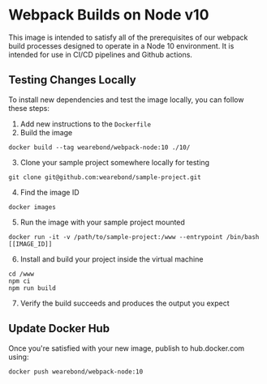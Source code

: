 # Webpack Builds on Node v10

This image is intended to satisfy all of the prerequisites of our webpack build
processes designed to operate in a Node 10 environment. It is intended for use
in CI/CD pipelines and Github actions.

## Testing Changes Locally

To install new dependencies and test the image locally, you can follow these
steps:

1. Add new instructions to the `Dockerfile`
2. Build the image
```
docker build --tag wearebond/webpack-node:10 ./10/
```

3. Clone your sample project somewhere locally for testing
```
git clone git@github.com:wearebond/sample-project.git
```

4. Find the image ID
```
docker images
```

5. Run the image with your sample project mounted
```
docker run -it -v /path/to/sample-project:/www --entrypoint /bin/bash [[IMAGE_ID]]
```

6. Install and build your project inside the virtual machine
```
cd /www
npm ci
npm run build
```

7. Verify the build succeeds and produces the output you expect

## Update Docker Hub

Once you're satisfied with your new image, publish to hub.docker.com using:

```
docker push wearebond/webpack-node:10
```
